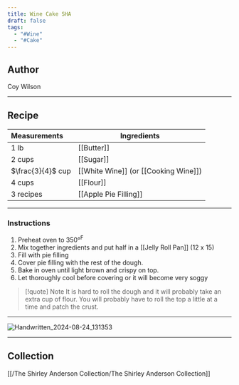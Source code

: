 ```yaml
---
title: Wine Cake SHA
draft: false
tags:
  - "#Wine"
  - "#Cake"
---
```

## Author
Coy Wilson
___
## Recipe

| Measurements      | Ingredients                          |
| :---------------- | ------------------------------------ |
| 1 lb              | [[Butter]]                           |
| 2 cups            | [[Sugar]]                            |
| $\frac{3}{4}$ cup | [[White Wine]] (or [[Cooking Wine]]) |
| 4 cups            | [[Flour]]                            |
| 3 recipes         | [[Apple Pie Filling]]                |
___
### Instructions
1. Preheat oven to 350°$^{\text{F}}$
2. Mix together ingredients and put half in a [[Jelly Roll Pan]] (12 x 15)
3. Fill with pie filling
4. Cover pie filling with the rest of the dough.
5. Bake in oven until light brown and crispy on top.
6. Let thoroughly cool before covering or it will become very soggy

>[!quote] Note
>It is hard to roll the dough and it will probably take an extra cup of flour.
>You will probably have to roll the top a little at a time and patch the crust.


___
![Handwritten_2024-08-24_131353](/The%20Shirley%20Anderson%20Collection/Desserts/Cake/Assets/Handwritten_2024-08-24_131353.jpg)
___
## Collection
[[/The Shirley Anderson Collection/The Shirley Anderson Collection]]
